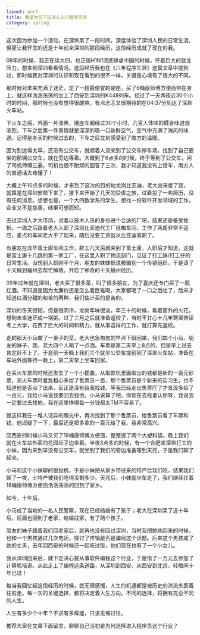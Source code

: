 ```yaml
---
layout: post
title: 我是为何下定决心入行程序员的
category: spring
---
```

这次因为参加一个活动，在深圳呆了一段时间，深度体验了深圳人民的日常生活。但更让我怀念的还是十年前来深圳的那段经历，这段经历成就了现在的我。

09年的时候，我正在读大四，也正值H1N1流感肆虐中国的时候，怀着巨大的就业压力，想来到深圳看看情况。这段经历我也在《六年程序生涯》这篇文章中提到过，那时候我对深圳的认识和现在看到的很不一样，关键是心境有了很大的不同。

那时候对未来充满了迷茫，定了一趟最便宜的硬座，买了6桶康师傅方便面带在身上，就这样浩浩荡荡的坐上了西安到深圳的K448列车。经过了一天两夜近30个小时的时间，那时候也没有觉得很酸爽，有点忐忑又很期待的在04:37分到达了深圳火车站。

下火车之后，外面一片漆黑，硬座车厢经过30个小时，几百人体味的糅合味道很浓烈。下车之后第一件事情就是深深的吸一口新鲜空气，空气中充满了海风的味道。记得是冬天的时候过去的，下车之后立刻感受到了南方的温暖。

因为到达得太早，还没有公交车，就顺着人流来到了公交车停车场，找到了自己要坐的那辆公交车，就在旁边等着。大概到了6点多的时候，终于等到了公交车，问了司机师傅三遍，司机也很不耐烦的回答了三次，我才知道我没有上错车，南方人的普通话太难懂了！

大概上午10点多的时候，才来到了这次的目的地龙岗比亚迪，老大出来接了我，就算是在深圳安顿下来了。接下来开始了几天的受虐之旅，试着投了一些简历，没有任何消息。想想也是，一个大四数学系的学生，想找一份软件开发领域的工作，企业又不是慈善，结果可想而知。

去过深圳人才大市场，试着以技术人员的身份进个合适的厂吧，结果还是备受挫折。一周之后跟着老大入职了深圳比亚迪代工厂纸箱车间，工作了两周非常不适应，差点和车间老大干了起来，随后没要工资就从比亚迪离职了。

有朋友在龙华富士康车间工作，辞工几天后就来到了富士康，入职后才知道，这就是富士康十几跳的第一家工厂，在这里入职了物流部门，见证了打工妹/打工仔的日常生活。没想到入职刚半个月，朋友的妹妹据说被骗到一个传销组织，于是请了十天假到福州去帮忙解救，开启了神奇的十天福州经历。

09年过年就在深圳，老大买了很多菜，叫了很多朋友，为了喜庆还专门买了一瓶红酒。不知道是因为太廉价还是怎么着巨难喝，大家都喝了一口之后吐了，后来才知道红酒分甜的和苦的两种，我们估计买的是苦的。

深圳的冬天很短，但是很阴冷，龙岗年味很淡，年三十的时候，看着窗外的火花，想到未来迷茫成一锅粥。过了三月之后就准备返校了，当时不甘心十几年寒窗苦读考上大学，花费了巨大的时间和精力，就从事这样的工作，就打算先返校。

走的那天小马做了一桌子的菜，老大也急匆匆的早点下班回来，我们四个小马、朋友的妹子、我、老大四个人喝了一点酒。车票是第二天早上8点的，但是早上过去肯定赶不上了，于是前一天晚上我们三个就坐公交车提前到了深圳火车站，准备在车站外面等待一晚上，第二天早上坐车回家。

在买火车票的时候还发生了一个小插曲，从取款机里面取出的钱都是新的一百元钞票，买火车票时着急粗心多给了售票员一百，那个售票员是个新来的实习生，也不知道他是否点了出来，反正是没有给我找钱。等我已经走出售票厅了才发现多给了一百元，我给小马说我要回去找他，小马说算了吧，你现在去找谁认你呀，我说我一定要过去找他，我在这里挣得每一分钱都太TM不容易了。

就这样我在一堆人诧异的眼光中，再次找到了那个售票员，给售票员看了车票和钱，他迟疑了一下，最后还是把多拿的一百元给了我，我非常高兴。

回西安的时候小马又买了18桶康师傅方便面，整整提了两个大塑料袋。晚上我们就在火车站外面的花园坛子边坐着。半夜3点多的时候，有一个合肥来深圳打工的小妹，因为来到早没有公交车，就坐到了我们的旁边准备等到天亮，于是我们聊了起来。

小马和这个小妹聊的很投机，于是小妹把从家乡带过来的特产给我们吃，结果我们聊了一夜，土特产被我们吃得没剩多少。天亮后，小妹就坐车走了，我们继续扛着18桶康师傅方便面浩浩荡荡的回到了家乡。

如今，十年后。

小马成了当地的一名人民警察，现在已经结婚有了孩子；老大在深圳呆了近十年后，后面也回到了老家，结婚成家，有了两个孩子。

朋友的妹子跟着我们回老家后，就再也没有回过深圳，当时我把她劝回来的时候，也和一个男孩通过几次电话，探讨了传销是否是骗局这个话题。后来这个男孩成了她的丈夫，去年回西安的时候还一起吃过饭，他们现在也有了一个小女儿。

我从深圳回来后，就下定决心要从事软件编程这个行业，于是借了一万元去参加了计算机培训。从此走上了编程这条道路，从深圳到西安、从西安到北京，转眼间十年已过！

每当我回忆起这段经历的时候，就无限感慨，人生的机遇都是被历史的洪流夹裹着往前走。每一次的关键选择，都将决定着人生方向。不同的选择，将拥有完全不同的人生。

人生有多少个十年？不求有多辉煌，只求无悔过往。

推荐大家在文章下面留言，聊聊自己当初是为何选择进入程序员这个行业？